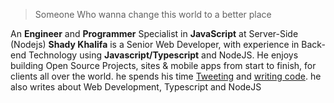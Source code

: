 > Someone Who wanna change this world to a better place

An **Engineer** and **Programmer** Specialist in **JavaScript** at Server-Side (Nodejs) 
**Shady Khalifa** is a Senior Web Developer, with experience in Back-end Technology using __Javascript/Typescript__ and NodeJS.
He enjoys building Open Source Projects, sites & mobile apps from start to finish, for clients all over the world.
he spends his time [Tweeting](https://twitter.com/shekohex) and [writing code](https://github.com/shekohex). he also writes about Web Development, Typescript and NodeJS
